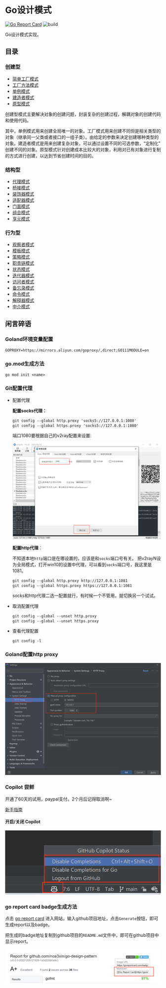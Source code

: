 # Go设计模式

[![Go Report Card](https://goreportcard.com/badge/github.com/nce3xin/go-design-pattern)](https://goreportcard.com/report/github.com/nce3xin/go-design-pattern)
![build](https://github.com/nce3xin/go-design-pattern/actions/workflows/ci.yml/badge.svg)

Go设计模式实现。

## 目录

### 创建型
- [简单工厂模式](https://github.com/nce3xin/go-design-pattern/tree/main/00_simple_factory)
- [工厂方法模式](https://github.com/nce3xin/go-design-pattern/tree/main/01_factory_method)
- [单例模式](https://github.com/nce3xin/go-design-pattern/tree/main/02_singleton)
- [建造者模式](https://github.com/nce3xin/go-design-pattern/tree/main/03_builder)
- [原型模式](https://github.com/nce3xin/go-design-pattern/tree/main/04_prototype)

创建型模式主要解决对象的创建问题，封装复杂的创建过程，解耦对象的创建代码和使用代码。

其中，单例模式用来创建全局唯一的对象。工厂模式用来创建不同但是相关类型的对象（继承同一父类或者接口的一组子类）。由给定的参数来决定创建哪种类型的对象。建造者模式是用来创建复杂对象，可以通过设置不同的可选参数，“定制化” 创建不同的对象。原型模式针对创建成本比较大的对象，利用对已有对象进行复制的方式进行创建，以达到节省创建时间的目的。

### 结构型

- [代理模式](https://github.com/nce3xin/go-design-pattern/tree/main/05_proxy)
- [桥接模式](https://github.com/nce3xin/go-design-pattern/tree/main/06_bridge)
- [装饰器模式](https://github.com/nce3xin/go-design-pattern/tree/main/07_decorator)
- [适配器模式](https://github.com/nce3xin/go-design-pattern/tree/main/08_adapter)
- [门面模式](https://github.com/nce3xin/go-design-pattern/tree/main/09_facade)
- [组合模式](https://github.com/nce3xin/go-design-pattern/tree/main/11_composite)
- [享元模式](https://github.com/nce3xin/go-design-pattern/tree/main/10_flyweight)

### 行为型

- [观察者模式](https://github.com/nce3xin/go-design-pattern/tree/main/12_observer)
- [模板模式](https://github.com/nce3xin/go-design-pattern/tree/main/13_template)
- [策略模式](https://github.com/nce3xin/go-design-pattern/tree/main/14_strategy)
- [职责链模式](https://github.com/nce3xin/go-design-pattern/tree/main/15_chain)
- [状态模式](https://github.com/nce3xin/go-design-pattern/tree/main/16_state)
- [迭代器模式](https://github.com/nce3xin/go-design-pattern/tree/main/17_iterator)
- [访问者模式](https://github.com/nce3xin/go-design-pattern/tree/main/18_visitor)
- [备忘录模式](https://github.com/nce3xin/go-design-pattern/tree/main/19_memo)
- [命令模式](https://github.com/nce3xin/go-design-pattern/tree/main/20_command)
- [解释器模式](https://github.com/nce3xin/go-design-pattern/tree/main/21_interpreter)
- [中介模式](https://github.com/nce3xin/go-design-pattern/tree/main/22_mediator)

## 闲言碎语

### Goland环境变量配置

```
GOPROXY=https://mirrors.aliyun.com/goproxy/,direct;GO111MODULE=on
```

### go.mod生成方法

```
go mod init <name>
```

### Git配置代理

- 配置代理

  **配置socks代理：**

  ```shell
  git config --global http.proxy 'socks5://127.0.0.1:1080'
  git config --global https.proxy 'socks5://127.0.0.1:1080'
  ```

  端口1080要根据自己的v2ray配置来设置:

  ![](imgs/v2ray-port.png)

  **配置http代理**：

  不知道本地`http`端口是在哪设置的，应该是和`socks`端口号有关。 把v2rayN设为全局模式，打开win10的设置中代理，可以看到`socks`端口号，我这里是1081。

  ```
  git config --global http.proxy http://127.0.0.1:1081
  git config --global https.proxy https://127.0.0.1:1081
  ```

  socks和http代理二选一配置就行，有时候一个不管用，就切换另一个试试。

- 取消配置代理

  ```shell
  git config --global --unset http.proxy
  git config --global --unset https.proxy
  ```

- 查看代理配置

  ```shell
  git config -l
  ```

### Goland配置http proxy

![](imgs/goland-http.proxy.png)

### Copilot 尝鲜

开通了60天的试用，paypal支付。2个月后记得取消啊~

[新手指南](https://docs.github.com/en/copilot/getting-started-with-github-copilot/getting-started-with-github-copilot-in-a-jetbrains-ide)

#### 开启/关闭 Copilot

![](imgs/open-close-copilot.png)

### go report card badge生成方法

点击 [go report card](https://goreportcard.com/) 进入网站，输入github项目地址，点击`Generate`按钮，即可生成report以及badge。

把生成的badge地址复制到github项目的`README.md`文件中，即可在github项目中显示report。

![](imgs/go-report.png)